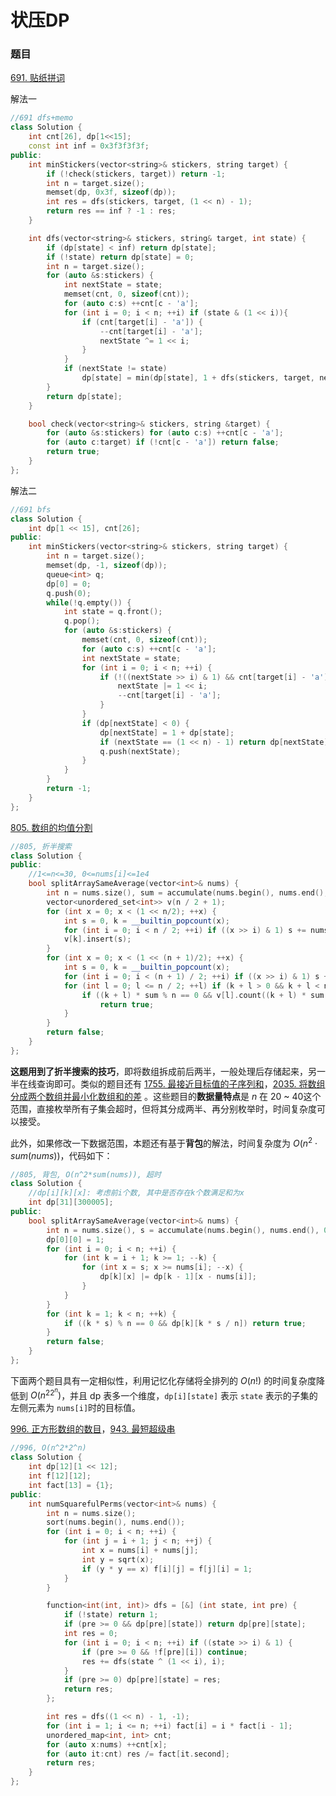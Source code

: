 # 状压DP







### 题目

[691. 贴纸拼词](https://leetcode.cn/problems/stickers-to-spell-word/)

解法一

```cpp
//691 dfs+memo
class Solution {
    int cnt[26], dp[1<<15];
    const int inf = 0x3f3f3f3f;
public:
    int minStickers(vector<string>& stickers, string target) {
        if (!check(stickers, target)) return -1;
        int n = target.size();
        memset(dp, 0x3f, sizeof(dp));
        int res = dfs(stickers, target, (1 << n) - 1);
        return res == inf ? -1 : res;
    }

    int dfs(vector<string>& stickers, string& target, int state) {
        if (dp[state] < inf) return dp[state];
        if (!state) return dp[state] = 0;
        int n = target.size();
        for (auto &s:stickers) {
            int nextState = state;
            memset(cnt, 0, sizeof(cnt));
            for (auto c:s) ++cnt[c - 'a'];
            for (int i = 0; i < n; ++i) if (state & (1 << i)){
                if (cnt[target[i] - 'a']) {
                    --cnt[target[i] - 'a'];
                    nextState ^= 1 << i;
                }
            }
            if (nextState != state)
                dp[state] = min(dp[state], 1 + dfs(stickers, target, nextState));
        }
        return dp[state];
    }

    bool check(vector<string>& stickers, string &target) {
        for (auto &s:stickers) for (auto c:s) ++cnt[c - 'a'];
        for (auto c:target) if (!cnt[c - 'a']) return false;
        return true;
    }
};
```

解法二

```cpp
//691 bfs
class Solution {
    int dp[1 << 15], cnt[26];
public:
    int minStickers(vector<string>& stickers, string target) {
        int n = target.size();
        memset(dp, -1, sizeof(dp));
        queue<int> q;
        dp[0] = 0;
        q.push(0);
        while(!q.empty()) {
            int state = q.front();
            q.pop();
            for (auto &s:stickers) {
                memset(cnt, 0, sizeof(cnt));
                for (auto c:s) ++cnt[c - 'a'];
                int nextState = state;
                for (int i = 0; i < n; ++i) {
                    if (!((nextState >> i) & 1) && cnt[target[i] - 'a'] > 0) {
                        nextState |= 1 << i;
                        --cnt[target[i] - 'a'];
                    }
                }
                if (dp[nextState] < 0) {
                    dp[nextState] = 1 + dp[state];
                    if (nextState == (1 << n) - 1) return dp[nextState];
                    q.push(nextState);
                }
            }
        }
        return -1;
    }
};
```



[805. 数组的均值分割](https://leetcode.cn/problems/split-array-with-same-average/)

```cpp
//805, 折半搜索
class Solution {
public:
    //1<=n<=30, 0<=nums[i]<=1e4
    bool splitArraySameAverage(vector<int>& nums) {
        int n = nums.size(), sum = accumulate(nums.begin(), nums.end(), 0);
        vector<unordered_set<int>> v(n / 2 + 1);
        for (int x = 0; x < (1 << n/2); ++x) {
            int s = 0, k = __builtin_popcount(x);
            for (int i = 0; i < n / 2; ++i) if ((x >> i) & 1) s += nums[i];
            v[k].insert(s);
        }
        for (int x = 0; x < (1 << (n + 1)/2); ++x) {
            int s = 0, k = __builtin_popcount(x);
            for (int i = 0; i < (n + 1) / 2; ++i) if ((x >> i) & 1) s += nums[n / 2 + i];
            for (int l = 0; l <= n / 2; ++l) if (k + l > 0 && k + l < n){
                if ((k + l) * sum % n == 0 && v[l].count((k + l) * sum / n - s))
                    return true;
            }
        }
        return false;
    }
};
```

**这题用到了折半搜索的技巧**，即将数组拆成前后两半，一般处理后存储起来，另一半在线查询即可。类似的题目还有 [1755. 最接近目标值的子序列和](https://leetcode.cn/problems/closest-subsequence-sum/)，[2035. 将数组分成两个数组并最小化数组和的差](https://leetcode.cn/problems/partition-array-into-two-arrays-to-minimize-sum-difference/) 。这些题目的**数据量特点**是 $n$ 在 20 ~ 40这个范围，直接枚举所有子集会超时，但将其分成两半、再分别枚举时，时间复杂度可以接受。

此外，如果修改一下数据范围，本题还有基于**背包**的解法，时间复杂度为 $O(n^2\cdot sum(nums))$，代码如下：

```cpp
//805, 背包, O(n^2*sum(nums)), 超时
class Solution {
    //dp[i][k][x]: 考虑前i个数, 其中是否存在k个数满足和为x
    int dp[31][300005];
public:
    bool splitArraySameAverage(vector<int>& nums) {
        int n = nums.size(), s = accumulate(nums.begin(), nums.end(), 0);
        dp[0][0] = 1;
        for (int i = 0; i < n; ++i) {
            for (int k = i + 1; k >= 1; --k) {
                for (int x = s; x >= nums[i]; --x) {
                    dp[k][x] |= dp[k - 1][x - nums[i]];
                }
            }
        }
        for (int k = 1; k < n; ++k) {
            if ((k * s) % n == 0 && dp[k][k * s / n]) return true;
        }
        return false;
    }
};
```



下面两个题目具有一定相似性，利用记忆化存储将全排列的 $O(n!)$ 的时间复杂度降低到 $O(n^22^n)$，并且 dp 表多一个维度，`dp[i][state]` 表示 `state` 表示的子集的左侧元素为 `nums[i]`时的目标值。

[996. 正方形数组的数目](https://leetcode.cn/problems/number-of-squareful-arrays/)，[943. 最短超级串](https://leetcode.cn/problems/find-the-shortest-superstring/)

```cpp
//996, O(n^2*2^n)
class Solution {
    int dp[12][1 << 12];
    int f[12][12];
    int fact[13] = {1};
public:
    int numSquarefulPerms(vector<int>& nums) {
        int n = nums.size();
        sort(nums.begin(), nums.end());
        for (int i = 0; i < n; ++i) {
            for (int j = i + 1; j < n; ++j) {
                int x = nums[i] + nums[j];
                int y = sqrt(x);
                if (y * y == x) f[i][j] = f[j][i] = 1;
            }
        }

        function<int(int, int)> dfs = [&] (int state, int pre) {
            if (!state) return 1;
            if (pre >= 0 && dp[pre][state]) return dp[pre][state];
            int res = 0;
            for (int i = 0; i < n; ++i) if ((state >> i) & 1) {
                if (pre >= 0 && !f[pre][i]) continue;
                res += dfs(state ^ (1 << i), i);
            }
            if (pre >= 0) dp[pre][state] = res;
            return res;
        };

        int res = dfs((1 << n) - 1, -1);
        for (int i = 1; i <= n; ++i) fact[i] = i * fact[i - 1];
        unordered_map<int, int> cnt;
        for (auto x:nums) ++cnt[x];
        for (auto it:cnt) res /= fact[it.second];
        return res;
    }
};
```

